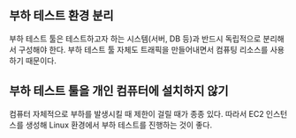 ## 부하 테스트 환경 분리
부하 테스트 툴은 테스트하고자 하는 시스템(서버, DB 등)과 반드시 독립적으로 분리해서 구성해야 한다. 부하 테스트 툴 자체도 트래픽을 만들어내면서 컴퓨팅 리소스를 사용하기 때문이다.
## 부하 테스트 툴을 개인 컴퓨터에 설치하지 않기
컴퓨터 자체적으로 부하를 발생시킬 때 제한이 걸릴 때가 종종 있다. 따라서 EC2 인스턴스를 생성해 Linux 환경에서 부하 테스트를 진행하는 것이 좋다.
